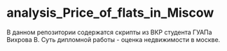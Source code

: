 # analysis_Price_of_flats_in_Miscow
В данном репозитории содержатся скрипты из ВКР студента ГУАПа Вихрова В.  Суть дипломной работы - оценка недвижимости в москве. 
